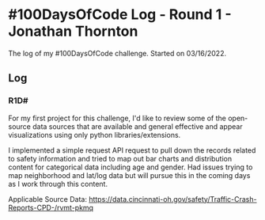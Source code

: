 # #100DaysOfCode Log - Round 1 - Jonathan Thornton

The log of my #100DaysOfCode challenge. Started on 03/16/2022.

## Log

### R1D# 
For my first project for this challenge, I'd like to review some of the open-source data sources that are available and general effective and appear visualizations using only python libraries/extensions. 

I implemented a simple request API request to pull down the records related to safety information and tried to map out bar charts and distribution content for categorical data including age and gender. Had issues trying to map neighborhood and lat/log data but will pursue this in the coming days as I work through this content. 

Applicable Source Data:
https://data.cincinnati-oh.gov/safety/Traffic-Crash-Reports-CPD-/rvmt-pkmq